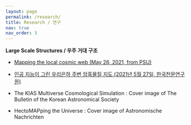 ```yaml
---
layout: page
permalink: /research/
title: Research / 연구
nav: true
nav_order: 3
---
```


**Large Scale Structures / 우주 거대 구조**

* [Mapping the local cosmic web (May 26, 2021, from PSU)](https://www.psu.edu/news/research/story/mapping-local-cosmic-web/)
* [인공 지능이 그린 우리은하 주변 암흑물질 지도 (2021년 5월 27일, 한국천문연구원)](https://www.kasi.re.kr/kor/publication/post/newsMaterial/28759)

* The KIAS Multiverse Cosmological Simulation : Cover image of The Bulletin of the Korean Astronomical Society 

* HectoMAPping the Universe : Cover image of Astronomische Nachrichten